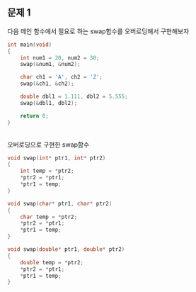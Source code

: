 ## 문제 1
다음 메인 함수에서 필요로 하는 swap합수를 오버로딩해서 구현해보자
```c++
int main(void)
{
	int num1 = 20, num2 = 30;
	swap(&num1, &num2);

	char ch1 = 'A', ch2 = 'Z';
	swap(&ch1, &ch2);

	double dbl1 = 1.111, dbl2 = 5.555;
	swap(&dbl1, dbl2);

	return 0; 
}
```
<br/>
오버로딩으로 구현한 swap함수

```c++
void swap(int* ptr1, int* ptr2)
{
	int temp = *ptr2;
	*ptr2 = *ptr1;
	*ptr1 = temp;
}

void swap(char* ptr1, char* ptr2)
{
	char temp = *ptr2;
	*ptr2 = *ptr1;
	*ptr1 = temp;
}

void swap(double* ptr1, double* ptr2)
{
	double temp = *ptr2;
	*ptr2 = *ptr1;
	*ptr1 = temp;
}
```